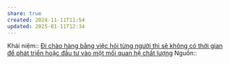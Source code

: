 ```yaml
---
share: true
created: 2024-11-11T11:54
updated: 2025-01-11T12:34
---
```

Khái niệm:: 
[Đi chào hàng bằng việc hỏi từng người thì sẽ không có thời gian để phát triển hoặc đầu tư vào một mối quan hệ chất lượng](./%C4%90i%20ch%C3%A0o%20h%C3%A0ng%20b%E1%BA%B1ng%20vi%E1%BB%87c%20h%E1%BB%8Fi%20t%E1%BB%ABng%20ng%C6%B0%E1%BB%9Di%20th%C3%AC%20s%E1%BA%BD%20kh%C3%B4ng%20c%C3%B3%20th%E1%BB%9Di%20gian%20%C4%91%E1%BB%83%20ph%C3%A1t%20tri%E1%BB%83n%20ho%E1%BA%B7c%20%C4%91%E1%BA%A7u%20t%C6%B0%20v%C3%A0o%20m%E1%BB%99t%20m%E1%BB%91i%20quan%20h%E1%BB%87%20ch%E1%BA%A5t%20l%C6%B0%E1%BB%A3ng.md)
Nguồn:: 

